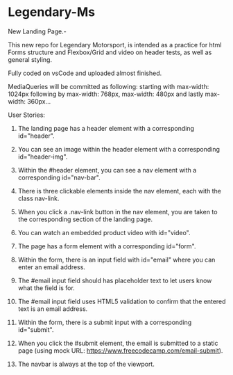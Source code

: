 # Legendary-Ms
New Landing Page.-

This new repo for Legendary Motorsport, is intended as a practice for html Forms structure and Flexbox/Grid and video on header tests, as well as general styling.

Fully coded on vsCode and uploaded almost finished.

MediaQueries will be committed as following: starting with max-width: 1024px following by max-width: 768px, max-width: 480px and lastly max-width: 360px...

User Stories:

1) The landing page has a header element with a corresponding id="header".

2) You can see an image within the header element with a corresponding id="header-img".

3) Within the #header element, you can see a nav element with a corresponding id="nav-bar".

4) There is three clickable elements inside the nav element, each with the class nav-link.

5) When you click a .nav-link button in the nav element, you are taken to the corresponding section of the landing page.

6) You can watch an embedded product video with id="video".

7) The page has a form element with a corresponding id="form".

8) Within the form, there is an input field with id="email" where you can enter an email address.

9) The #email input field should has placeholder text to let users know what the field is for.

10) The #email input field uses HTML5 validation to confirm that the entered text is an email address.

11) Within the form, there is a submit input with a corresponding id="submit".

12) When you click the #submit element, the email is submitted to a static page (using mock URL: https://www.freecodecamp.com/email-submit).

13) The navbar is always at the top of the viewport.
